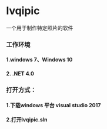 # lvqipic
一个用于制作特定照片的软件
### 工作环境
#### 1.windows 7、Windows 10
#### 2. .NET 4.0
### 打开方式：
#### 1.下载windows 平台 visual studio 2017
#### 2.打开lvqipic.sln
